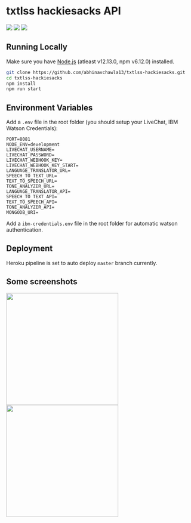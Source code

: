 # txtlss hackiesacks API
<img src="https://img.shields.io/badge/node.js%20-%2343853D.svg?&style=for-the-badge&logo=node.js&logoColor=white"/> <img src ="https://img.shields.io/badge/MongoDB-%234ea94b.svg?&style=for-the-badge&logo=mongodb&logoColor=white"/> <a href="https://txtlss-hackiesacks.herokuapp.com/" target="_blank"><img src="https://img.shields.io/badge/heroku%20-%23430098.svg?&style=for-the-badge&logo=heroku&logoColor=white"/></a>
## Running Locally

Make sure you have [Node.js](http://nodejs.org/) (atleast v12.13.0, npm v6.12.0) installed.

```sh
git clone https://github.com/abhinavchawla13/txtlss-hackiesacks.git
cd txtlss-hackiesacks
npm install
npm run start
```

## Environment Variables

Add a `.env` file in the root folder (you should setup your LiveChat, IBM Watson Credentials):

```
PORT=8081
NODE_ENV=development
LIVECHAT_USERNAME=
LIVECHAT_PASSWORD=
LIVECHAT_WEBHOOK_KEY=
LIVECHAT_WEBHOOK_KEY_START=
LANGUAGE_TRANSLATOR_URL=
SPEECH_TO_TEXT_URL=
TEXT_TO_SPEECH_URL=
TONE_ANALYZER_URL=
LANGUAGE_TRANSLATOR_API=
SPEECH_TO_TEXT_API=
TEXT_TO_SPEECH_API=
TONE_ANALYZER_API=
MONGODB_URI=

```

Add a `ibm-credentials.env` file in the root folder for automatic watson authentication.

## Deployment

Heroku pipeline is set to auto deploy `master` branch currently.


## Some screenshots

<p float="left">
  <img src="https://i.imgur.com/gYYcA3R.png" width="300" />
  <img src="https://i.imgur.com/ADh62gh.png" width="300" /> 
</p>
